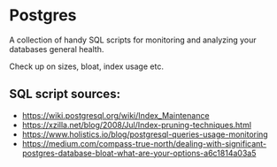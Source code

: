 # Postgres

A collection of handy SQL scripts for monitoring and analyzing your databases general health.

Check up on sizes, bloat, index usage etc.

## SQL script sources:

* https://wiki.postgresql.org/wiki/Index_Maintenance
* https://xzilla.net/blog/2008/Jul/Index-pruning-techniques.html
* https://www.holistics.io/blog/postgresql-queries-usage-monitoring
* https://medium.com/compass-true-north/dealing-with-significant-postgres-database-bloat-what-are-your-options-a6c1814a03a5
